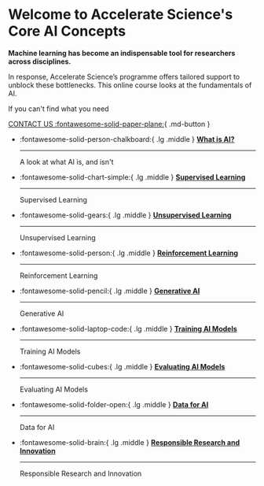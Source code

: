 # Welcome to Accelerate Science's Core AI Concepts

**Machine learning has become an indispensable tool for researchers across disciplines.**

In response, Accelerate Science’s programme offers tailored support to unblock these bottlenecks. This online course looks at the fundamentals of AI. 

If you can't find what you need

[CONTACT US :fontawesome-solid-paper-plane:](mailto:accelerate-mle@cst.cam.ac.uk){ .md-button }


<div class="grid cards" markdown>

-   :fontawesome-solid-person-chalkboard:{ .lg .middle } [__What is AI?__](what-is-ai.md)

    ---
    A look at what AI is, and isn't

</div>



<div class="grid cards" markdown>

-   :fontawesome-solid-chart-simple:{ .lg .middle } [__Supervised Learning__](supervised-learning.md)

    ---
    Supervised Learning

</div>


<div class="grid cards" markdown>

-   :fontawesome-solid-gears:{ .lg .middle } [__Unsupervised Learning__](unsupervised-learning.md)

    ---
    Unsupervised Learning

</div>


<div class="grid cards" markdown>

-   :fontawesome-solid-person:{ .lg .middle } [__Reinforcement Learning__](reinforcement-learning.md)

    ---
    Reinforcement Learning

</div>

<div class="grid cards" markdown>

-   :fontawesome-solid-pencil:{ .lg .middle } [__Generative AI__](generative-ai.md)

    ---
    Generative AI

</div>


<div class="grid cards" markdown>

-   :fontawesome-solid-laptop-code:{ .lg .middle } [__Training AI Models__](training.md)

    ---
    Training AI Models

</div>

<div class="grid cards" markdown>

-   :fontawesome-solid-cubes:{ .lg .middle } [__Evaluating AI Models__](evaluating.md)

    ---
    Evaluating AI Models

</div>

<div class="grid cards" markdown>

-   :fontawesome-solid-folder-open:{ .lg .middle } [__Data for AI__](data.md)

    ---
    Data for AI

</div>

<div class="grid cards" markdown>

-   :fontawesome-solid-brain:{ .lg .middle } [__Responsible Research and Innovation__](responsible-research-innovation.md)

    ---
    Responsible Research and Innovation

</div>